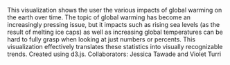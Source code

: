 This visualization shows the user the various impacts of global warming on the earth over time. The topic of global warming has become an increasingly pressing issue, but it impacts such as rising sea levels (as the result of melting ice caps) as well as increasing global temperatures can be hard to fully grasp when looking at just numbers or percents. This visualization effectively translates these statistics into visually recognizable trends. Created using d3.js. Collaborators:  Jessica Tawade and Violet Turri
